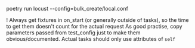 poetry run locust --config=bulk_create/local.conf

! Always get fixtures in on_start (or generally outside of tasks), so the time to get them doesn't count for the actual request
As good practise, copy parameters passed from test_config just to make them obvious/documented. Actual tasks should only use attributes of `self`
